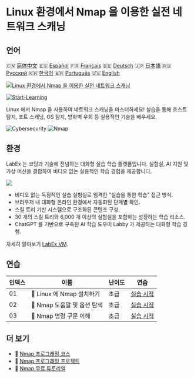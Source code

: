 # Linux 환경에서 Nmap 을 이용한 실전 네트워크 스캐닝

## 언어

🇨🇳 [简体中文](README_zh.md) 🇪🇸 [Español](README_es.md) 🇫🇷 [Français](README_fr.md) 🇩🇪 [Deutsch](README_de.md) 🇯🇵 [日本語](README_ja.md) 🇷🇺 [Русский](README_ru.md) 🇰🇷 [한국어](README_ko.md) 🇧🇷 [Português](README_pt.md) 🇺🇸 [English](README.md) 

[![Linux 환경에서 Nmap 을 이용한 실전 네트워크 스캐닝](https://cover-creator.labex.io/hands-on-network-scanning-with-nmap-on-linux.png?lang=ko)](https://labex.io/ko/courses/hands-on-network-scanning-with-nmap-on-linux)

[![Start-Learning](https://img.shields.io/badge/Start-Learning-whitesmoke?style=for-the-badge)](https://labex.io/ko/courses/hands-on-network-scanning-with-nmap-on-linux)

Linux 에서 Nmap 을 사용하여 네트워크 스캐닝을 마스터하세요! 실습을 통해 호스트 탐지, 포트 스캐닝, OS 탐지, 방화벽 우회 등 실용적인 기술을 배우세요.

![Cybersecurity](https://img.shields.io/badge/Cybersecurity-whitesmoke?style=for-the-badge&logo=cybersecurity)
![Nmap](https://img.shields.io/badge/Nmap-whitesmoke?style=for-the-badge&logo=nmap)


## 환경

LabEx 는 코딩과 기술에 전념하는 대화형 실습 학습 플랫폼입니다. 실험실, AI 지원 및 가상 머신을 결합하여 비디오 없는 실용적인 학습 경험을 제공합니다.

![](https://tutorial-screenshot.getvm.io/images/vm-1725247253.png)

- 비디오 없는 독점적인 실습 실험실로 엄격한 "실습을 통한 학습" 접근 방식.
- 브라우저 내 대화형 온라인 환경에서 자동화된 단계별 확인.
- 스킬 트리 기반 시스템으로 구조화된 콘텐츠 구성.
- 30 개의 스킬 트리와 6,000 개 이상의 실험실을 포함하는 성장하는 학습 리소스.
- ChatGPT 를 기반으로 구축된 AI 학습 도우미 Labby 가 제공하는 대화형 학습 경험.

자세히 알아보기 [LabEx VM](https://support.labex.io/using-labex/virtual-machine).

## 연습

|   인덱스 | 이름                        | 난이도   | 연습                                                                                                                    |
|----------|-----------------------------|----------|-------------------------------------------------------------------------------------------------------------------------|
|       01 | 📖 Linux 에 Nmap 설치하기   | 초급     | <a target='_blank' href='https://labex.io/ko/tutorials/nmap-install-nmap-on-linux-530181'>실습 시작</a>                 |
|       02 | 📖 Nmap 도움말 및 옵션 탐색 | 초급     | <a target='_blank' href='https://labex.io/ko/tutorials/nmap-explore-nmap-help-and-options-in-nmap-547101'>실습 시작</a> |
|       03 | 📖 Nmap 명령 구문 이해      | 초급     | <a target='_blank' href='https://labex.io/ko/tutorials/nmap-understand-nmap-command-syntax-530159'>실습 시작</a>        |

## 더 보기

- 🔗 [Nmap 프로그래밍 코스](https://github.com/labex-labs/awesome-programming-courses)
- 🔗 [Nmap 프로그래밍 프로젝트](https://github.com/labex-labs/awesome-programming-projects)
- 🔗 [Nmap 무료 튜토리얼](https://github.com/labex-labs/nmap-free-tutorials)

